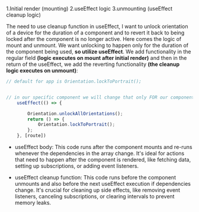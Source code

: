 1.Initial render (mounting)
2.useEffect logic
3.unmounting (useEffect cleanup logic)

The need to use cleanup function in useEffect, I want to unlock orientation of a device for the duration of a component and to revert it back to being locked after the component is no longer active. Here comes the logic of mount and unmount. We want unlocking to happen only for the duration of the component being used, **so utilize useEffect**. We add functionality in the regular field **(logic executes on mount after initial render)** and then in the return of the useEffect, we add the reverting functionality **(the cleanup logic executes on unmount)**:

```js
// default for app is Orientation.lockToPortrait();


// in our specific component we will change that only FOR our component
    useEffect(() => {

        Orientation.unlockAllOrientations();
        return () => {
            Orientation.lockToPortrait();
        };
    }, [route])
```

- useEffect body: This code runs after the component mounts and re-runs whenever the dependencies in the array change. It's ideal for actions that need to happen after the component is rendered, like fetching data, setting up subscriptions, or adding event listeners.   

- useEffect cleanup function: This code runs before the component unmounts and also before the next useEffect execution if dependencies change. It's crucial for cleaning up side effects, like removing event listeners, canceling subscriptions, or clearing intervals to prevent memory leaks. 